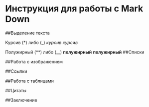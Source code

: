 # Инструкция для работы с Mark Down

##Выделение текста 

Курсив (*) либо (_)
*курсив*
_курсив_

Полужирный (**) либо (__)
**полужирный**
__полужирный__
##Списки

##Работа с изображением

##Ссылки

##Работа с таблицами

##Цитаты

##Заключение

